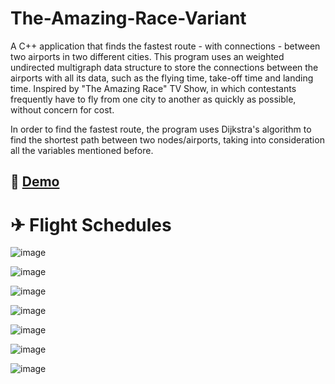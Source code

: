 # The-Amazing-Race-Variant

A C++ application that finds the fastest route - with connections - between two airports in two different cities. This program uses an weighted undirected multigraph data structure to store the connections between the airports with all its data, such as the flying time, take-off time and landing time. Inspired by "The Amazing Race" TV Show, in which contestants frequently have to fly from one city to another as quickly as possible, without concern for cost.

In order to find the fastest route, the program uses Dijkstra's algorithm to find the shortest path between two nodes/airports, taking into consideration all the variables mentioned before.

## 🧪 [Demo](https://replit.com/@icaroryan/The-Amazing-Race-Demo?v=1)

# ✈ Flight Schedules

![image](https://user-images.githubusercontent.com/50868010/149252749-0da48879-4683-4851-9e5b-88bee0996cd6.png)

![image](https://user-images.githubusercontent.com/50868010/149252771-24a0a644-42fb-4869-9854-47e49a532a21.png)

![image](https://user-images.githubusercontent.com/50868010/149252797-c681cd6c-d09f-402c-85af-e1e358bf8367.png)

![image](https://user-images.githubusercontent.com/50868010/149252815-290e9763-241a-493f-b3da-ac96c7c7df76.png)

![image](https://user-images.githubusercontent.com/50868010/149252830-1bac7ddf-b89b-4d69-9461-01d1d12f5fd2.png)

![image](https://user-images.githubusercontent.com/50868010/149253073-c493890f-05a0-4e9f-8569-c7329c60b5ab.png)

![image](https://user-images.githubusercontent.com/50868010/149253179-f5926606-52e7-4cb7-8852-f5a4990c7327.png)
